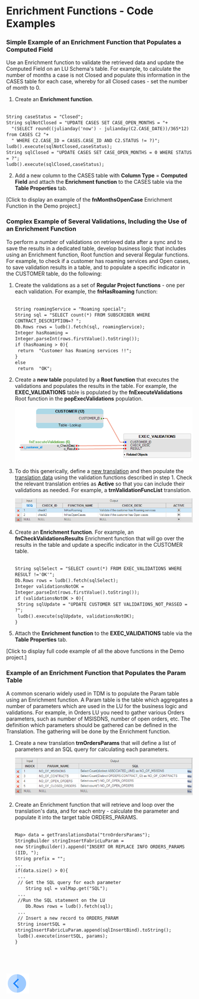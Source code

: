 # Enrichment Functions - Code Examples
### Simple Example of an Enrichment Function that Populates a Computed Field

Use an Enrichment function to validate the retrieved data and update the Computed Field on an LU Schema's table. For example, to calculate the number of months a case is not Closed and populate this information in the CASES table for each case, whereby for all Closed cases - set the number of month to 0.

1. Create an **Enrichment function**.
 <pre><code>
String caseStatus = "Closed";
String sqlNotClosed = "UPDATE CASES SET CASE_OPEN_MONTHS = "+
  "(SELECT round((julianday('now') - julianday(C2.CASE_DATE))/365*12) from CASES C2 "+
  " WHERE C2.CASE_ID = CASES.CASE_ID AND C2.STATUS != ?)";
ludb().execute(sqlNotClosed,caseStatus);
String sqlClosed = "UPDATE CASES SET CASE_OPEN_MONTHS = 0 WHERE STATUS = ?";
ludb().execute(sqlClosed,caseStatus);
</code></pre>
   
2. Add a new column to the CASES table with **Column Type** = **Computed Field** and attach the **Enrichment function** to the CASES table via the **Table Properties** tab. 

[Click to display an example of the **fnMonthsOpenCase** Enrichment Function in the Demo project.]

### Complex Example of Several Validations, Including the Use of an Enrichment Function 

To perform a number of validations on retrieved data after a sync and to save the results in a dedicated table, develop business logic that includes using an Enrichment function, Root function and several Regular functions. For example, to check if a customer has roaming services and Open cases, to save validation results in a table, and to populate a specific indicator in the CUSTOMER table, do the following:

1. Create the validations as a set of **Regular Project functions** - one per each validation. For example, the **fnHasRoaming** function:

   <pre><code>
   String roamingService = "Roaming special";
   String sql = "SELECT count(*) FROM SUBSCRIBER WHERE CONTRACT_DESCRIPTION=? ";
   Db.Rows rows = ludb().fetch(sql, roamingService);
   Integer hasRoaming = Integer.parseInt(rows.firstValue().toString());
   if (hasRoaming > 0){
   	return  "Customer has Roaming services !!";
   }
   else
   	return  "OK";
   </code></pre>

2. Create a **new table** populated by a **Root function** that executes the validations and populates the results in the table. For example, the **EXEC_VALIDATIONS** table is populated by the **fnExecuteValidations** Root function in the **popExecValidations** population.

   ![10_03_create_enrichment_1](/articles/10_enrichment_function/images/10_04_enrichment_code_examples_1.PNG)

3. To do this generically, define a [new translation](/articles/09_translations/02_creating_a_new_translation_in_fabric.md) and then populate the [translation data](/articles/09_translations/03_data_population_in_a_translation.md) using the validation functions described in step 1. Check the relevant translation entries as **Active** so that you can include their validations as needed. For example, a **trnValidationFuncList** translation.

   ![10_03_create_enrichment_2](/articles/10_enrichment_function/images/10_04_enrichment_code_examples_2.PNG)

4. Create an **Enrichment function**. For example, an **fnCheckValidationsResults** Enrichment function that will go over the results in the table and update a specific indicator in the CUSTOMER table.

   <pre><code>
   String sqlSelect = "SELECT count(*) FROM EXEC_VALIDATIONS WHERE RESULT !='OK'";
   Db.Rows rows = ludb().fetch(sqlSelect);
   Integer validationsNotOK = Integer.parseInt(rows.firstValue().toString());
   if (validationsNotOK > 0){
   	String sqlUpdate = "UPDATE CUSTOMER SET VALIDATIONS_NOT_PASSED = ?";
   	ludb().execute(sqlUpdate, validationsNotOK);
   }
   </code></pre>

5. Attach the **Enrichment function** to the **EXEC_VALIDATIONS** table via the **Table Properties** tab. 

[Click to display full code example of all the above functions in the Demo project.]



### Example of an Enrichment Function that Populates the Param Table

A common scenario  widely used in TDM is to populate the Param table using an Enrichment function. A Param table is the table which aggregates a number of parameters which are used in the LU for the business logic and validations. For example, in Orders LU you need to gather various Orders parameters, such as number of MSISDNS, number of open orders, etc. The definition which parameters should be gathered can be defined in the Translation. The gathering will be done by the Enrichment function.

1. Create a new translation **trnOrdersParams** that will define a list of parameters and an SQL query for calculating each parameters.

   ![10_03_create_enrichment_3](/articles/10_enrichment_function/images/10_04_enrichment_code_examples_3.PNG)

2. Create an Enrichment function that will retrieve and loop over the translation's data, and for each entry - calculate the parameter and populate it into the target table ORDERS_PARAMS.

   <pre><code>
   Map<String,Map<String,String>> data = getTranslationsData("trnOrdersParams");
   StringBuilder stringInsertFabricLuParam = 
   new StringBuilder().append("INSERT OR REPLACE INFO ORDERS_PARAMS (IID, ");
   String prefix = "";
   ...
   if(data.size() > 0){
   	...
    // Get the SQL query for each parameter
	   String sql = valMap.get("SQL");
    ...
   	//Run the SQL statement on the LU
	   Db.Rows rows = ludb().fetch(sql);
   	...
   	// Insert a new record to ORDERS_PARAM
    String insertSQL = stringInsertFabricLuParam.append(sqlInsertBind).toString();
    ludb().execute(insertSQL, params);
   }

   


   </code></pre>

[![Previous](/articles/images/Previous.png)](h/articles/10_enrichment_function/03_create_edit_enrichment_function.md)
